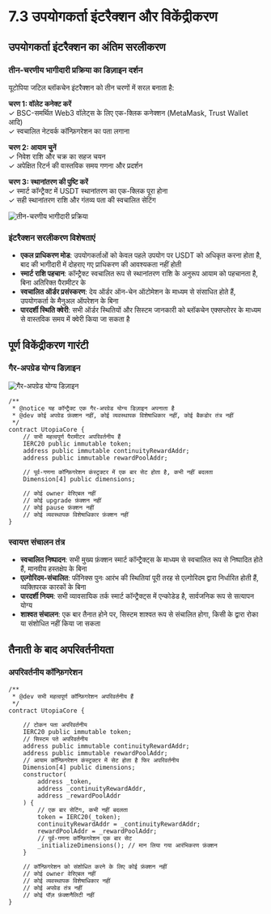 # 7.3 उपयोगकर्ता इंटरैक्शन और विकेंद्रीकरण

## उपयोगकर्ता इंटरैक्शन का अंतिम सरलीकरण

### तीन-चरणीय भागीदारी प्रक्रिया का डिज़ाइन दर्शन

यूटोपिया जटिल ब्लॉकचेन इंटरैक्शन को तीन चरणों में सरल बनाता है:

**चरण 1: वॉलेट कनेक्ट करें**  
✓ BSC-समर्थित Web3 वॉलेट्स के लिए एक-क्लिक कनेक्शन (MetaMask, Trust Wallet आदि)  
✓ स्वचालित नेटवर्क कॉन्फ़िगरेशन का पता लगाना

**चरण 2: आयाम चुनें**  
✓ निवेश राशि और चक्र का सहज चयन  
✓ अपेक्षित रिटर्न की वास्तविक समय गणना और प्रदर्शन

**चरण 3: स्थानांतरण की पुष्टि करें**  
✓ स्मार्ट कॉन्ट्रैक्ट में USDT स्थानांतरण का एक-क्लिक पूरा होना  
✓ सही स्थानांतरण राशि और गंतव्य पता की स्वचालित सेटिंग

![तीन-चरणीय भागीदारी प्रक्रिया](/images/图26.svg)

### इंटरैक्शन सरलीकरण विशेषताएं

- **एकल प्राधिकरण मोड**: उपयोगकर्ताओं को केवल पहले उपयोग पर USDT को अधिकृत करना होता है, बाद की भागीदारी में दोहराए गए प्राधिकरण की आवश्यकता नहीं होती
- **स्मार्ट राशि पहचान**: कॉन्ट्रैक्ट स्वचालित रूप से स्थानांतरण राशि के अनुरूप आयाम को पहचानता है, बिना अतिरिक्त पैरामीटर के
- **स्वचालित ऑर्डर प्रसंस्करण**: देय ऑर्डर ऑन-चेन ऑटोमेशन के माध्यम से संसाधित होते हैं, उपयोगकर्ता के मैनुअल ऑपरेशन के बिना
- **पारदर्शी स्थिति क्वेरी**: सभी ऑर्डर स्थितियों और सिस्टम जानकारी को ब्लॉकचेन एक्सप्लोरर के माध्यम से वास्तविक समय में क्वेरी किया जा सकता है

## पूर्ण विकेंद्रीकरण गारंटी

### गैर-अपग्रेड योग्य डिज़ाइन

![गैर-अपग्रेड योग्य डिज़ाइन](/images/图27.svg)

```solidity
/**
 * @notice यह कॉन्ट्रैक्ट एक गैर-अपग्रेड योग्य डिज़ाइन अपनाता है
 * @dev कोई अपग्रेड फ़ंक्शन नहीं, कोई व्यवस्थापक विशेषाधिकार नहीं, कोई बैकडोर तंत्र नहीं
 */
contract UtopiaCore {
    // सभी महत्वपूर्ण पैरामीटर अपरिवर्तनीय हैं
    IERC20 public immutable token;
    address public immutable continuityRewardAddr;
    address public immutable rewardPoolAddr;
    
    // पूर्व-गणना कॉन्फ़िगरेशन कंस्ट्रक्टर में एक बार सेट होता है, कभी नहीं बदलता
    Dimension[4] public dimensions;
    
    // कोई owner वेरिएबल नहीं
    // कोई upgrade फ़ंक्शन नहीं
    // कोई pause फ़ंक्शन नहीं
    // कोई व्यवस्थापक विशेषाधिकार फ़ंक्शन नहीं
}
```

### स्वायत्त संचालन तंत्र

- **स्वचालित निष्पादन**: सभी मुख्य फ़ंक्शन स्मार्ट कॉन्ट्रैक्ट्स के माध्यम से स्वचालित रूप से निष्पादित होते हैं, मानवीय हस्तक्षेप के बिना
- **एल्गोरिदम-संचालित**: फीनिक्स पुनः आरंभ की स्थितियां पूरी तरह से एल्गोरिदम द्वारा निर्धारित होती हैं, व्यक्तिपरक कारकों के बिना
- **पारदर्शी नियम**: सभी व्यावसायिक तर्क स्मार्ट कॉन्ट्रैक्ट्स में एन्कोडेड है, सार्वजनिक रूप से सत्यापन योग्य
- **शाश्वत संचालन**: एक बार तैनात होने पर, सिस्टम शाश्वत रूप से संचालित होगा, किसी के द्वारा रोका या संशोधित नहीं किया जा सकता

## तैनाती के बाद अपरिवर्तनीयता

### अपरिवर्तनीय कॉन्फ़िगरेशन

```solidity
/**
 * @dev सभी महत्वपूर्ण कॉन्फ़िगरेशन अपरिवर्तनीय हैं
 */
contract UtopiaCore {
    
    // टोकन पता अपरिवर्तनीय
    IERC20 public immutable token;
    // सिस्टम पते अपरिवर्तनीय
    address public immutable continuityRewardAddr;
    address public immutable rewardPoolAddr;
    // आयाम कॉन्फ़िगरेशन कंस्ट्रक्टर में सेट होता है फिर अपरिवर्तनीय
    Dimension[4] public dimensions;
    constructor(
        address _token,
        address _continuityRewardAddr,
        address _rewardPoolAddr
    ) {
        // एक बार सेटिंग, कभी नहीं बदलता
        token = IERC20(_token);
        continuityRewardAddr = _continuityRewardAddr;
        rewardPoolAddr = _rewardPoolAddr;
        // पूर्व-गणना कॉन्फ़िगरेशन एक बार सेट
        _initializeDimensions(); // मान लिया गया आरंभिकरण फ़ंक्शन
    }
    
    // कॉन्फ़िगरेशन को संशोधित करने के लिए कोई फ़ंक्शन नहीं
    // कोई owner वेरिएबल नहीं
    // कोई व्यवस्थापक विशेषाधिकार नहीं
    // कोई अपग्रेड तंत्र नहीं
    // कोई पॉज़ फ़ंक्शनैलिटी नहीं
}
```